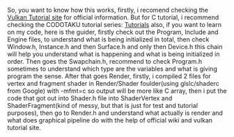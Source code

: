 So, you want to know how this works, firstly, i recomend checking the [Vulkan Tutorial site](https://vulkan-tutorial.com) for official information.
But for C tutorial, i recommend checking the CODOTAKU tutorial series: [Tutorials](https://www.youtube.com/playlist?list=PLlKj-4rp1Gz0eBLIcq2wzd8uigFrJduJ-)
also, if you want to learn on my code, here is the guider,
firstly check out the Program, Include and Engine files, to understand what is being initialized in total, then check Window.h, Instance.h and then Surface.h and only then Device.h this chain will help you understand what is happening and what is being initialized in order. Then goes the Swapchain.h, recommend to check Program.h sometimes to understand which type are the variables and what is giving program the sense. 
After that goes Render, firstly, i compiled 2 files for vertex and fragment shader in Render/Shader foulder(using glslc/shaderc from Google) with -mfmt=c so output will be more like C array, then i put the code that got out into Shader.h file into ShaderVertex and ShaderFragment(kind of messy, but that is just for test and tutorial purposes), then go to Render.h and understand what actually is render and what does graphical pipeline do with the help of official wiki and vulkan tutorial site.
